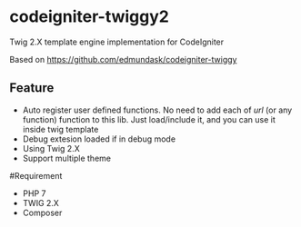 # codeigniter-twiggy2
Twig 2.X template engine implementation for CodeIgniter

Based on https://github.com/edmundask/codeigniter-twiggy

## Feature
* Auto register user defined functions. No need to add each of _url_ (or any function) function to this lib.
Just load/include it, and you can use it inside twig template
* Debug extesion loaded if in debug mode
* Using Twig 2.X
* Support multiple theme

#Requirement
* PHP 7
* TWIG 2.X
* Composer
